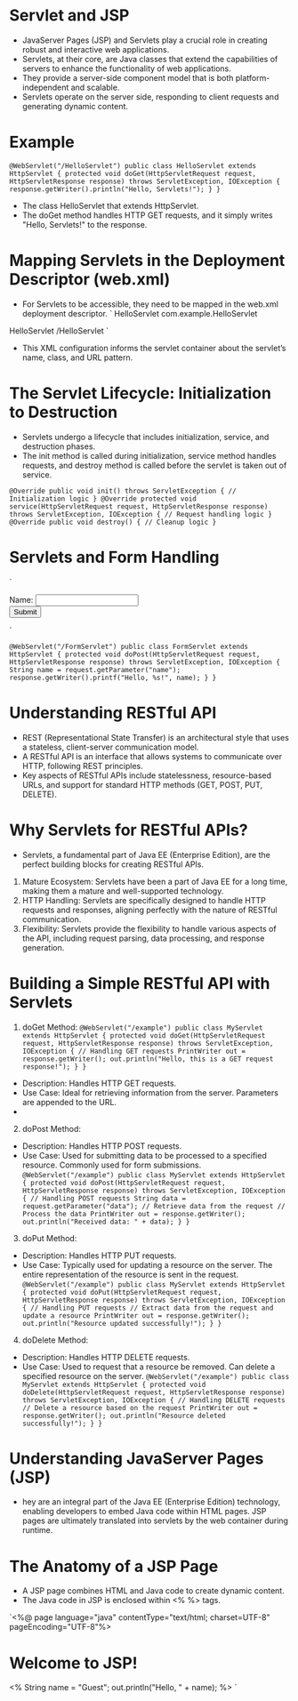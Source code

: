 
# Servlet and JSP

- JavaServer Pages (JSP) and Servlets play a crucial role in creating robust and interactive web applications. 
- Servlets, at their core, are Java classes that extend the capabilities of servers to enhance the functionality of web applications.
- They provide a server-side component model that is both platform-independent and scalable. 
- Servlets operate on the server side, responding to client requests and generating dynamic content.

# Example

`@WebServlet("/HelloServlet")
public class HelloServlet extends HttpServlet {
    protected void doGet(HttpServletRequest request, HttpServletResponse response)
            throws ServletException, IOException {
        response.getWriter().println("Hello, Servlets!");
    }
}`

- The class HelloServlet that extends HttpServlet.
- The doGet method handles HTTP GET requests, and it simply writes "Hello, Servlets!" to the response.

# Mapping Servlets in the Deployment Descriptor (web.xml)
- For Servlets to be accessible, they need to be mapped in the web.xml deployment descriptor.
 `<servlet>
    <servlet-name>HelloServlet</servlet-name>
    <servlet-class>com.example.HelloServlet</servlet-class>
</servlet>
<servlet-mapping>
    <servlet-name>HelloServlet</servlet-name>
    <url-pattern>/HelloServlet</url-pattern>
</servlet-mapping>`

- This XML configuration informs the servlet container about the servlet’s name, class, and URL pattern.

# The Servlet Lifecycle: Initialization to Destruction
- Servlets undergo a lifecycle that includes initialization, service, and destruction phases.
-  The init method is called during initialization, service method handles requests, 
   and destroy method is called before the servlet is taken out of service.

`@Override
public void init() throws ServletException {
// Initialization logic
}
@Override
protected void service(HttpServletRequest request, HttpServletResponse response)
throws ServletException, IOException {
// Request handling logic
}
@Override
public void destroy() {
// Cleanup logic
}`

# Servlets and Form Handling

`<!-- index.html -->
<form action="/FormServlet" method="post">
    <label for="name">Name:</label>
    <input type="text" id="name" name="name" required>
    <br>
    <input type="submit" value="Submit">
</form>`

`@WebServlet("/FormServlet")
public class FormServlet extends HttpServlet {
    protected void doPost(HttpServletRequest request, HttpServletResponse response)
            throws ServletException, IOException {
        String name = request.getParameter("name");
        response.getWriter().printf("Hello, %s!", name);
    }
}`

# Understanding RESTful API
- REST (Representational State Transfer) is an architectural style that uses a stateless, client-server communication model.
- A RESTful API is an interface that allows systems to communicate over HTTP, following REST principles.
- Key aspects of RESTful APIs include statelessness, resource-based URLs, and support for standard HTTP methods (GET, POST, PUT, DELETE).

# Why Servlets for RESTful APIs?
- Servlets, a fundamental part of Java EE (Enterprise Edition), are the perfect building blocks for creating RESTful APIs.

1. Mature Ecosystem: Servlets have been a part of Java EE for a long time, making them a mature and well-supported technology.
2. HTTP Handling: Servlets are specifically designed to handle HTTP requests and responses, aligning perfectly with the nature of RESTful communication.
3. Flexibility: Servlets provide the flexibility to handle various aspects of the API, including request parsing, data processing, and response generation.

# Building a Simple RESTful API with Servlets
1. doGet Method:
`@WebServlet("/example")
public class MyServlet extends HttpServlet {
protected void doGet(HttpServletRequest request, HttpServletResponse response)
throws ServletException, IOException {
        // Handling GET requests
        PrintWriter out = response.getWriter();
        out.println("Hello, this is a GET request response!");
    }
}`
- Description: Handles HTTP GET requests.
- Use Case: Ideal for retrieving information from the server. Parameters are appended to the URL.
- 
2. doPost Method:
- Description: Handles HTTP POST requests.
- Use Case: Used for submitting data to be processed to a specified resource. Commonly used for form submissions.
`@WebServlet("/example")
public class MyServlet extends HttpServlet {
protected void doPost(HttpServletRequest request, HttpServletResponse response)
throws ServletException, IOException {
        // Handling POST requests
        String data = request.getParameter("data"); // Retrieve data from the request
        // Process the data
        PrintWriter out = response.getWriter();
        out.println("Received data: " + data);
    }
}`

3. doPut Method:
- Description: Handles HTTP PUT requests.
- Use Case: Typically used for updating a resource on the server. The entire representation of the resource is sent in the request.
`@WebServlet("/example")
public class MyServlet extends HttpServlet {
protected void doPut(HttpServletRequest request, HttpServletResponse response)
throws ServletException, IOException {
        // Handling PUT requests
        // Extract data from the request and update a resource
        PrintWriter out = response.getWriter();
        out.println("Resource updated successfully!");
    }
}`

4. doDelete Method:
- Description: Handles HTTP DELETE requests.
- Use Case: Used to request that a resource be removed. Can delete a specified resource on the server.
`@WebServlet("/example")
public class MyServlet extends HttpServlet {
protected void doDelete(HttpServletRequest request, HttpServletResponse response)
throws ServletException, IOException {
        // Handling DELETE requests
        // Delete a resource based on the request
        PrintWriter out = response.getWriter();
        out.println("Resource deleted successfully!");
    }
}`

# Understanding JavaServer Pages (JSP)
- hey are an integral part of the Java EE (Enterprise Edition) technology, enabling developers to embed Java code within HTML pages. 
  JSP pages are ultimately translated into servlets by the web container during runtime.

# The Anatomy of a JSP Page
- A JSP page combines HTML and Java code to create dynamic content. 
- The Java code in JSP is enclosed within <% %> tags.

`<%@ page language="java" contentType="text/html; charset=UTF-8" pageEncoding="UTF-8"%>
<!DOCTYPE html>
<html>
<head>
    <meta charset="UTF-8">
    <title>My First JSP Page</title>
</head>
<body>
    <h1>Welcome to JSP!</h1>
    <% 
        String name = "Guest";
        out.println("Hello, " + name);
    %>
</body>
</html>`